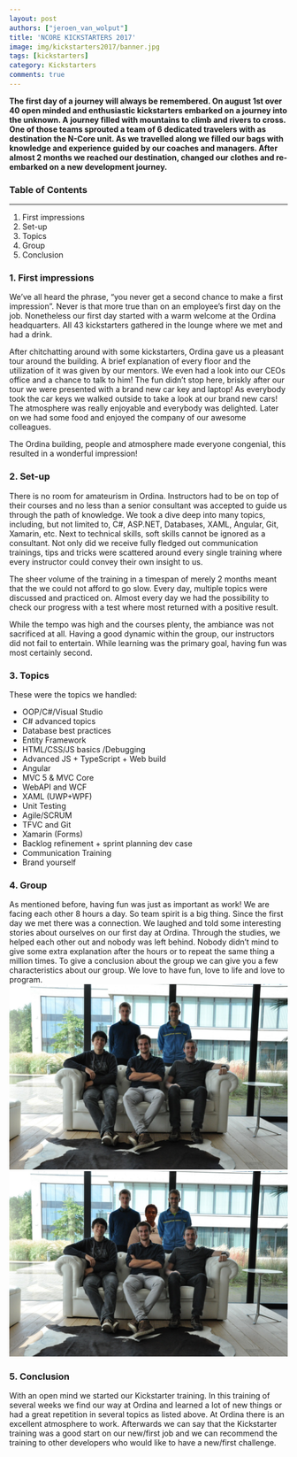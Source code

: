 ```yaml
---
layout: post
authors: ["jeroen_van_wolput"]
title: 'NCORE KICKSTARTERS 2017'
image: img/kickstarters2017/banner.jpg
tags: [kickstarters]
category: Kickstarters
comments: true
---
```


**The first day of a journey will always be remembered. On august 1st over 40 open minded and enthusiastic kickstarters embarked on a journey into the unknown. A journey filled with mountains to climb and rivers to cross. One of those teams sprouted a team of 6 dedicated travelers with as destination the N-Core unit. As we travelled along we filled our bags with knowledge and experience guided by our coaches and managers. After almost 2 months we reached our destination, changed our clothes and re-embarked on a new development journey.**

### Table of Contents
---

1. First impressions
2. Set-up
3. Topics	
4. Group
5. Conclusion

### 1. First impressions

We’ve all heard the phrase, “you never get a second chance to make a first impression”. Never is that more true than on an employee’s first day on the job. Nonetheless our first day started with a warm welcome at the Ordina headquarters. All 43 kickstarters gathered in the lounge where we met and had a drink.

After chitchatting around with some kickstarters, Ordina gave us a pleasant tour around the building. A brief explanation of every floor and the utilization of it was given by our mentors. We even had a look into our CEOs office and a chance to talk to him! The fun didn’t stop here, briskly after our tour we were presented with a brand new car key and laptop! As everybody took the car keys we walked outside to take a look at our brand new cars! The atmosphere was really enjoyable and everybody was delighted. Later on we had some food and enjoyed the company of our awesome colleagues.

The Ordina building, people and atmosphere made everyone congenial, this resulted in a wonderful impression!

### 2. Set-up

There is no room for amateurism in Ordina. Instructors had to be on top of their courses and no less than a senior consultant was accepted to guide us through the path of knowledge. We took a dive deep into many topics, including, but not limited to, C#, ASP.NET, Databases, XAML, Angular, Git, Xamarin, etc. Next to technical skills, soft skills cannot be ignored as a consultant. Not only did we receive fully fledged out communication trainings, tips and tricks were scattered around every single training where every instructor could convey their own insight to us.

The sheer volume of the training in a timespan of merely 2 months meant that the we could not afford to go slow. Every day, multiple topics were discussed and practiced on. Almost every day we had the possibility to check our progress with a test where most returned with a positive result.

While the tempo was high and the courses plenty, the ambiance was not sacrificed at all. Having a good dynamic within the group, our instructors did not fail to entertain. While learning was the primary goal, having fun was most certainly second.

### 3. Topics

These were the topics we handled:
* OOP/C#/Visual Studio
* C# advanced topics
* Database best practices
* Entity Framework
* HTML/CSS/JS basics /Debugging
* Advanced JS + TypeScript + Web build
* Angular
* MVC 5 & MVC Core
* WebAPI and WCF
* XAML (UWP+WPF)
* Unit Testing
* Agile/SCRUM
* TFVC and Git
* Xamarin (Forms)
* Backlog refinement + sprint planning dev case
* Communication Training
* Brand yourself

### 4. Group
As mentioned before, having fun was just as important as work! We are facing each other 8 hours a day. So team spirit is a big thing. Since the first day we met there was a connection. We laughed and told some interesting stories about ourselves on our first day at Ordina. 
Through the studies, we helped each other out and nobody was left behind. Nobody didn’t mind to give some extra explanation after the hours or to repeat the same thing a million times. To give a conclusion about the group we can give you a few characteristics about our group. We love to have fun, love to life and love to program.
![The new Kickstarters](img/kickstarters2017/KickstartersGroup.JPG "The new Kickstarters")
![The new Kickstarters](img/kickstarters2017/kickstartersGroupWithSami.jpg "The new Kickstarters")

### 5. Conclusion

With an open mind we started our Kickstarter training. In this training of several weeks we find our way at Ordina and learned a lot of new things or had a great repetition in several topics as listed above. At Ordina there is an excellent atmosphere to work.
Afterwards we can say that the Kickstarter training was a good start on our new/first job and we can recommend the training to other developers who would like to have a new/first challenge.
